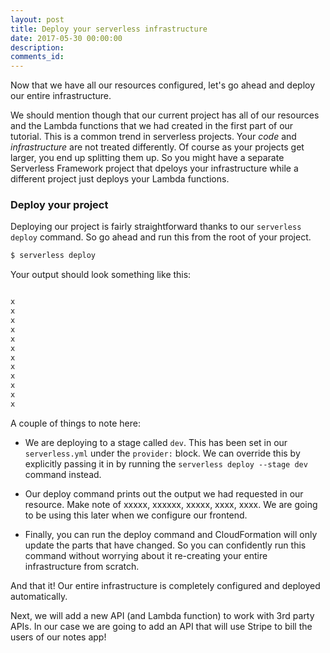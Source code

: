 ```yaml
---
layout: post
title: Deploy your serverless infrastructure
date: 2017-05-30 00:00:00
description:
comments_id:
---
```


Now that we have all our resources configured, let's go ahead and deploy our entire infrastructure.

We should mention though that our current project has all of our resources and the Lambda functions that we had created in the first part of our tutorial. This is a common trend in serverless projects. Your *code* and *infrastructure* are not treated differently. Of course as your projects get larger, you end up splitting them up. So you might have a separate Serverless Framework project that dpeloys your infrastructure while a different project just deploys your Lambda functions.

### Deploy your project

Deploying our project is fairly straightforward thanks to our `serverless deploy` command. So go ahead and run this from the root of your project.

``` bash
$ serverless deploy
```

Your output should look something like this:

``` bash

x
x
x
x
x
x
x
x
x
x
x
x


```

A couple of things to note here:

- We are deploying to a stage called `dev`. This has been set in our `serverless.yml` under the `provider:` block. We can override this by explicitly passing it in by running the `serverless deploy --stage dev` command instead.

- Our deploy command prints out the output we had requested in our resource. Make note of xxxxx, xxxxxx, xxxxx, xxxx, xxxx. We are going to be using this later when we configure our frontend.

- Finally, you can run the deploy command and CloudFormation will only update the parts that have changed. So you can confidently run this command without worrying about it re-creating your entire infrastructure from scratch.

And that it! Our entire infrastructure is completely configured and deployed automatically.

Next, we will add a new API (and Lambda function) to work with 3rd party APIs. In our case we are going to add an API that will use Stripe to bill the users of our notes app!
